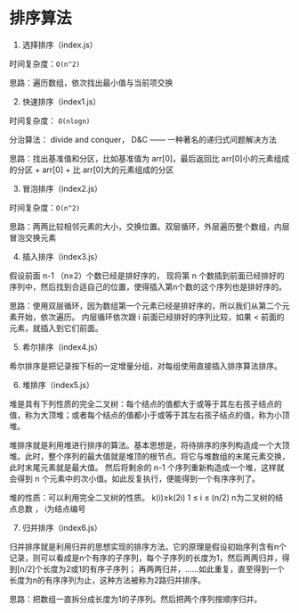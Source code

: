 # 排序算法

1. 选择排序（index.js）

时间复杂度：`O(n^2)`

思路：遍历数组，依次找出最小值与当前项交换

2. 快速排序（index1.js）

时间复杂度： `O(nlogn)`

分治算法： divide and conquer， D&C —— 一种著名的递归式问题解决方法

思路：找出基准值和分区，比如基准值为 arr[0]，最后返回比 arr[0]小的元素组成的分区 + arr[0] + 比 arr[0]大的元素组成的分区

3. 冒泡排序（index2.js）

时间复杂度：`O(n^2)`

思路：两两比较相邻元素的大小，交换位置。双层循环，外层遍历整个数组，内层冒泡交换元素

4. 插入排序（index3.js）

假设前面 n-1 （n≥2）个数已经是排好序的， 现将第 n 个数插到前面已经排好的序列中，然后找到合适自己的位置，使得插入第n个数的这个序列也是排好序的。

思路：使用双层循环，因为数组第一个元素已经是排好序的，所以我们从第二个元素开始，依次遍历。
内层循环依次跟 i 前面已经排好的序列比较，如果 < 前面的元素，就插入到它们前面。

5. 希尔排序（index4.js）

希尔排序是把记录按下标的一定增量分组，对每组使用直接插入排序算法排序。

6. 堆排序（index5.js）

堆是具有下列性质的完全二叉树：每个结点的值都大于或等于其左右孩子结点的值，称为大顶堆；或者每个结点的值都小于或等于其左右孩子结点的值，称为小顶堆。

堆排序就是利用堆进行排序的算法。基本思想是，将待排序的序列构造成一个大顶堆。此时，整个序列的最大值就是堆顶的根节点。将它与堆数组的末尾元素交换，此时末尾元素就是最大值。
然后将剩余的 n-1 个序列重新构造成一个堆，这样就会得到 n 个元素中的次小值。如此反复执行，便能得到一个有序序列了。


堆的性质：可以利用完全二叉树的性质。 k(i)≥k(2i)  1 ≤ i ≤ (n/2)   n为二叉树的结点总数 ， i为结点编号

7. 归并排序（index6.js）

归并排序就是利用归并的思想实现的排序方法。它的原理是假设初始序列含有n个记录，则可以看成是n个有序的子序列，每个子序列的长度为1，然后两两归并，得到[n/2]个长度为2或1的有序子序列；
再两两归并，……如此重复，直至得到一个长度为n的有序序列为止，这种方法被称为2路归并排序。


思路：把数组一直拆分成长度为1的子序列。然后把两个序列按顺序归并。